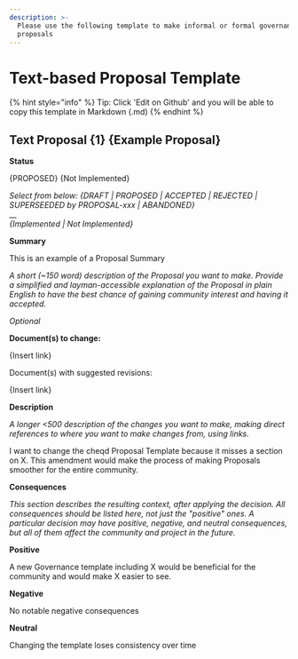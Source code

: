 ```yaml
---
description: >-
  Please use the following template to make informal or formal governance
  proposals
---
```


# Text-based Proposal Template

{% hint style="info" %}
Tip: Click 'Edit on Github' and you will be able to copy this template in Markdown (.md)
{% endhint %}

## **Text Proposal {1} {Example Proposal}**

**Status**

{PROPOSED} {Not Implemented}

_Select from below:_ _{DRAFT | PROPOSED | ACCEPTED | REJECTED | SUPERSEEDED by PROPOSAL-xxx | ABANDONED}_ \
__\
_{Implemented | Not Implemented}_

**Summary**

This is an example of a Proposal Summary

_A short (\~150 word) description of the Proposal you want to make. Provide a simplified and layman-accessible explanation of the Proposal in plain English to have the best chance of gaining community interest and having it accepted._

_Optional_

**Document(s) to change:**

{Insert link}

Document(s) with suggested revisions:

{Insert link}

**Description**

_A longer <500 description of the changes you want to make, making direct references to where you want to make changes from, using links._

I want to change the cheqd Proposal Template because it misses a section on X. This amendment would make the process of making Proposals smoother for the entire community.

**Consequences**

_This section describes the resulting context, after applying the decision. All consequences should be listed here, not just the "positive" ones. A particular decision may have positive, negative, and neutral consequences, but all of them affect the community and project in the future._

**Positive**

A new Governance template including X would be beneficial for the community and would make X easier to see.

**Negative**

No notable negative consequences

**Neutral**

Changing the template loses consistency over time
